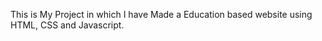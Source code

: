 This is My Project in which I have Made a Education based website  using HTML, CSS and Javascript. 
